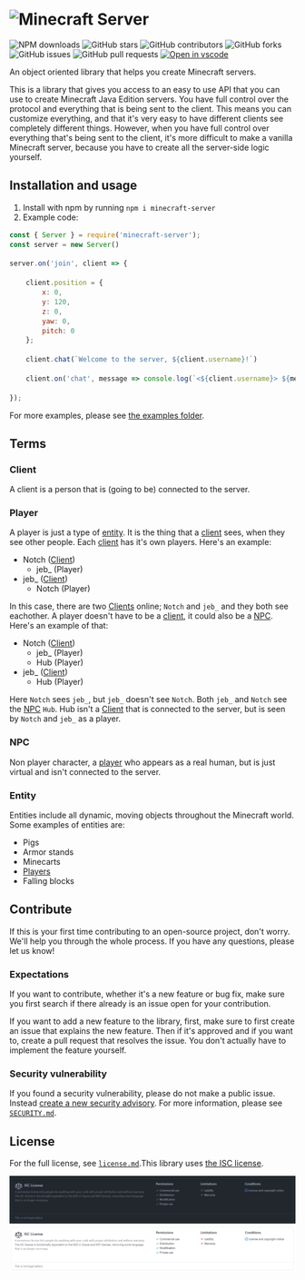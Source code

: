 # ![Minecraft Server](/assets/Minecraft%20Server.png)

![NPM downloads](https://img.shields.io/npm/dt/minecraft-server)
![GitHub stars](https://img.shields.io/github/stars/OscarNOW/minecraft)
![GitHub contributors](https://img.shields.io/github/contributors/OscarNOW/minecraft)
![GitHub forks](https://img.shields.io/github/forks/OscarNOW/minecraft)
![GitHub issues](https://img.shields.io/github/issues-raw/OscarNOW/minecraft)
![GitHub pull requests](https://img.shields.io/github/issues-pr-raw/OscarNOW/minecraft?label=pull-requests)
[![Open in vscode](https://img.shields.io/badge/open%20in-vscode-brightgreen?link=https://github.dev/OscarNOW/minecraft)](https://github.dev/OscarNOW/minecraft)

An object oriented library that helps you create Minecraft servers.

This is a library that gives you access to an easy to use API that you can use to create Minecraft Java Edition servers. You have full control over the protocol and everything that is being sent to the client. This means you can customize everything, and that it's very easy to have different clients see completely different things. However, when you have full control over everything that's being sent to the client, it's more difficult to make a vanilla Minecraft server, because you have to create all the server-side logic yourself.

## **Installation and usage**
1. Install with npm by running `npm i minecraft-server`
1. Example code:
```js
const { Server } = require('minecraft-server');
const server = new Server()

server.on('join', client => {

    client.position = {
        x: 0,
        y: 120,
        z: 0,
        yaw: 0,
        pitch: 0
    };

    client.chat(`Welcome to the server, ${client.username}!`)

    client.on('chat', message => console.log(`<${client.username}> ${message}`))

});
```

For more examples, please see [the examples folder](https://github.com/OscarNOW/minecraft/tree/main/examples).

## **Terms**

### Client
A client is a person that is (going to be) connected to the server.

### Player
A player is just a type of [entity](#entity). It is the thing that a [client](#client) sees, when they see other people. Each [client](#client) has it's own players. Here's an example: 

* Notch ([Client](#client))
    * jeb_ (Player)
* jeb_ ([Client](#player))
    * Notch (Player)

In this case, there are two [Clients](#client) online; `Notch` and `jeb_` and they both see eachother. A player doesn't have to be a [client](#client), it could also be a [NPC](#npc). Here's an example of that:

* Notch ([Client](#client))
    * jeb_ (Player)
    * Hub (Player)
* jeb_ ([Client](#player))
    * Hub (Player)

Here `Notch` sees `jeb_`, but `jeb_` doesn't see `Notch`. Both `jeb_` and `Notch` see the [NPC](#npc) `Hub`. Hub isn't a [Client](#client) that is connected to the server, but is seen by `Notch` and `jeb_` as a player.

### NPC
Non player character, a [player](#player) who appears as a real human, but is just virtual and isn't connected to the server.

### Entity
Entities include all dynamic, moving objects throughout the Minecraft world. Some examples of entities are:
* Pigs
* Armor stands
* Minecarts
* [Players](#player)
* Falling blocks

## Contribute
If this is your first time contributing to an open-source project, don't worry. We'll help you through the whole process. If you have any questions, please let us know!

### Expectations
If you want to contribute, whether it's a new feature or bug fix, make sure you first search if there already is an issue open for your contribution.

If you want to add a new feature to the library, first, make sure to first create an issue that explains the new feature. Then if it's approved and if you want to, create a pull request that resolves the issue. You don't actually have to implement the feature yourself.

### Security vulnerability
If you found a security vulnerability, please do not make a public issue. Instead [create a new security advisory](https://github.com/OscarNOW/minecraft/security/advisories/new). For more information, please see [`SECURITY.md`](https://github.com/OscarNOW/minecraft/blob/main/SECURITY.md).

## License
For the full license, see [`license.md`](https://github.com/OscarNOW/minecraft/blob/main/license.md).This library uses [the ISC license](https://opensource.org/licenses/ISC).

![Explanation of ISC license](/assets/ISC%20license_dark.png#gh-dark-mode-only)
![Explanation of ISC license](/assets/ISC%20license_light.png#gh-light-mode-only)